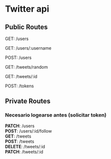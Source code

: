 # Twitter api

## Public Routes

GET:    /users

GET:    /users/:username

POST:   /users

GET:    /tweets/random

GET:    /tweets/:id

POST:   /tokens

## Private Routes
### Necesario logearse antes (solicitar token)

**PATCH**:  /users  
**POST**:   /users/:id/follow  
**GET**:    /tweets  
**POST**:   /tweets  
**DELETE**: /tweets/:id  
**PATCH**:  /tweets/:id  
